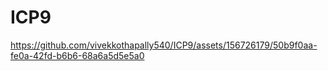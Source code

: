 # ICP9



https://github.com/vivekkothapally540/ICP9/assets/156726179/50b9f0aa-fe0a-42fd-b6b6-68a6a5d5e5a0


